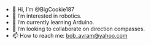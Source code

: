 - 👋 Hi, I’m @BigCookie187
- 👀 I’m interested in robotics.
- 🌱 I’m currently learning Arduino.
- 💞️ I’m looking to collaborate on direction compasses.
- 📫 How to reach me: bob_avram@yahoo.com

<!---
BigCookie187/BigCookie187 is a ✨ special ✨ repository because its `README.md` (this file) appears on your GitHub profile.
You can click the Preview link to take a look at your changes.
--->
